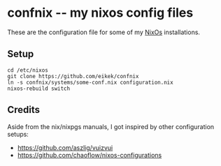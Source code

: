 # confnix -- my nixos config files

These are the configuration file for some of my
[NixOs](http://nixos.org) installations.

## Setup

    cd /etc/nixos
    git clone https://github.com/eikek/confnix
    ln -s confnix/systems/some-conf.nix configuration.nix
    nixos-rebuild switch



## Credits

Aside from the nix/nixpgs manuals, I got inspired by other
configuration setups:

- https://github.com/aszlig/vuizvui
- https://github.com/chaoflow/nixos-configurations
